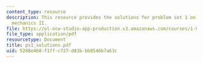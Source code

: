 ```yaml
---
content_type: resource
description: This resource provides the solutions for problem set 1 on engineering
  mechanics II.
file: https://ol-ocw-studio-app-production.s3.amazonaws.com/courses/1-060-engineering-mechanics-ii-spring-2006/5288e468f1ffc727d83bbb8546b7a63c_ps1_solutions.pdf
file_type: application/pdf
resourcetype: Document
title: ps1_solutions.pdf
uid: 5288e468-f1ff-c727-d83b-bb8546b7a63c
---
```

